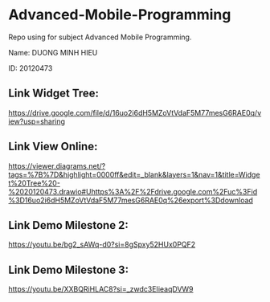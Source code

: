 # Advanced-Mobile-Programming
Repo using for subject Advanced Mobile Programming. 

Name: DUONG MINH HIEU

ID: 20120473

## Link Widget Tree:
https://drive.google.com/file/d/16uo2i6dH5MZoVtVdaF5M77mesG6RAE0q/view?usp=sharing


## Link View Online: 
https://viewer.diagrams.net/?tags=%7B%7D&highlight=0000ff&edit=_blank&layers=1&nav=1&title=Widget%20Tree%20-%2020120473.drawio#Uhttps%3A%2F%2Fdrive.google.com%2Fuc%3Fid%3D16uo2i6dH5MZoVtVdaF5M77mesG6RAE0q%26export%3Ddownload

## Link Demo Milestone 2: 
https://youtu.be/bg2_sAWq-d0?si=8gSpxy52HUx0PQF2

## Link Demo Milestone 3: 
https://youtu.be/XXBQRiHLAC8?si=_zwdc3EIieaqDVW9
